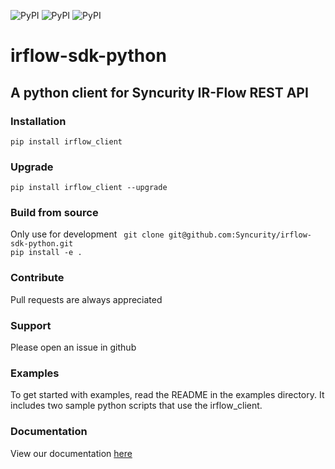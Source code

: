 ![PyPI](https://img.shields.io/badge/python-2.7-brightgreen.svg)
![PyPI](https://img.shields.io/badge/python-3.6-brightgreen.svg)
![PyPI](https://img.shields.io/badge/pypi-1.2-blue.svg)

# irflow-sdk-python

## A python client for Syncurity IR-Flow REST API

### Installation
`pip install irflow_client`

### Upgrade ###
`pip install irflow_client --upgrade`

### Build from source
Only use for development
` git clone git@github.com:Syncurity/irflow-sdk-python.git`  
`pip install -e .`

### Contribute
Pull requests are always appreciated

### Support
Please open an issue in github

### Examples
To get started with examples, read the README in the examples directory.  It includes two sample python scripts that use the
irflow_client.

### Documentation
View our documentation [here](https://syncurity-irflow-sdk-python.readthedocs-hosted.com/en/latest/)
